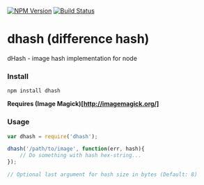 [![NPM Version](https://img.shields.io/npm/v/dhash.svg)](https://www.npmjs.com/package/dhash)
[![Build Status](https://travis-ci.org/dijs/dhash.svg)](https://travis-ci.org/dijs/dhash)

# dhash (difference hash)

dHash - image hash implementation for node

### Install

```
npm install dhash
```

**Requires (Image Magick)[http://imagemagick.org/]**

### Usage

```js
var dhash = require('dhash');

dhash('/path/to/image', function(err, hash){
	// Do something with hash hex-string...
});

// Optional last argument for hash size in bytes (Default: 8)

```
